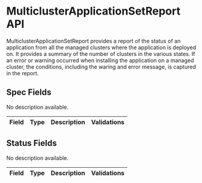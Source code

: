 # MulticlusterApplicationSetReport API

MulticlusterApplicationSetReport provides a report of the status of an application from all the managed clusters where the application is deployed on. It provides a summary of the number of clusters in the various states. If an error or warning occurred when installing the application on a managed cluster, the conditions, including the waring and error message, is captured in the report.

## Spec Fields

No description available.

| Field | Type | Description | Validations |
|:---|---|---|---|
## Status Fields

No description available.

| Field | Type | Description | Validations |
|:---|---|---|---|
